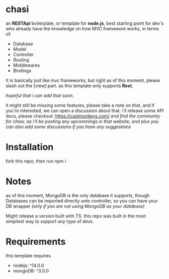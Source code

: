 # chasi
an **RESTApi** boilerplate, or template for **node.js**,  best starting point for dev's who already have the knowledge on how MVC framework works,
in terms of:
- Database
- Model
- Controller
- Routing
- Middlewares
- Bindings
 
It is basically just like mvc frameworks,
but right as of this moment, please slash out the [view] part. as this template only supports **Rest**,

*hopeful that i can add that soon.*

it might still be missing some features, please take a note on that, and if you're interested, we can open a discussion about that.
i'll release some API docs, please checkout: https://castmonkeys.com/
*and find the community for chasi, as i'll be posting any upcommings in that website, 
and plus you can also add some discussions if you have any suggestions*

# Installation
  fork this repo,
  then run npm i
  
# Notes
  as of this moment, MongoDB is the only database it supports, though Databases can be imported directly unto controller,
  so you can have your DB wrapper *(only if you are not using MongoDB as your database)*
  
  Might release a version built with TS. this repo was built in the most simpliest way to support any type of devs.
# Requirements 
this template requires 
- nodejs: ^14.0.0
- mongoDB: ^3.0.0

